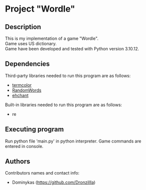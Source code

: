 # Project "Wordle"

## Description

This is my implementation of a game "Wordle".  
Game uses US dictionary.  
Game have been developed and tested with Python version 3.10.12.

## Dependencies

Third-party libraries needed to run this program are as follows: 
* [termcolor](https://pypi.org/project/termcolor/)
* [RandomWords](https://pypi.org/project/RandomWords/)
* [ehchant](https://pypi.org/project/pyenchant/)

Built-in libraries needed to run this program are as follows:
* re

## Executing program

Run python file 'main.py' in python interpreter. 
Game commands are entered in console.

## Authors

Contributors names and contact info:
* Dominykas (https://github.com/Dronzillla)